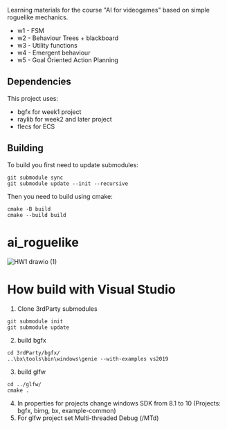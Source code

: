 Learning materials for the course "AI for videogames" based on simple roguelike mechanics.
* w1 - FSM
* w2 - Behaviour Trees + blackboard
* w3 - Utility functions
* w4 - Emergent behaviour
* w5 - Goal Oriented Action Planning

## Dependencies
This project uses:
* bgfx for week1 project
* raylib for week2 and later project
* flecs for ECS

## Building

To build you first need to update submodules:
```
git submodule sync
git submodule update --init --recursive
```

Then you need to build using cmake:
```
cmake -B build
cmake --build build
```


# ai_roguelike
![HW1 drawio (1)](https://user-images.githubusercontent.com/48966303/192884936-a73e78ba-bf40-4c75-8ddf-29da806cc309.png)

# How build with Visual Studio
1. Clone 3rdParty submodules
```
git submodule init
git submodule update
```
2. build bgfx
```
cd 3rdParty/bgfx/
..\bx\tools\bin\windows\genie --with-examples vs2019
```
3. build glfw
```
cd ../glfw/
cmake .
```
4. In properties for projects change windows SDK from 8.1 to 10 (Projects: bgfx, bimg, bx, example-common)
5. For glfw project set Multi-threaded Debug (/MTd)

